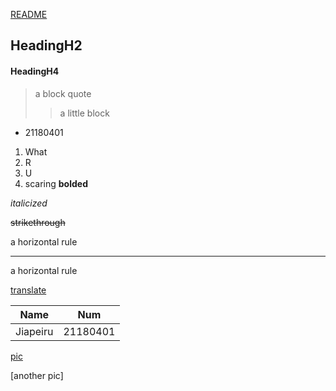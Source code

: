 [README](https://github.com/xiangmonster/testEnglish/blob/main/README.md)
## HeadingH2
#### HeadingH4
> a block quote
> 
>> a little block

- 21180401

1. What
2. R
3. U
4. scaring
 **bolded**
 
 _italicized_

~~strikethrough~~

a horizontal rule

---

a horizontal rule

[translate](https://translate.google.cn/)

|Name     |Num     |
|---------|--------|
|Jiapeiru |21180401|

[pic](https://github.com/xiangmonster/testEnglish/blob/main/v2-4cd800698fdb22d044baf993a2b3b54a_hd.jpg)

[another pic]
